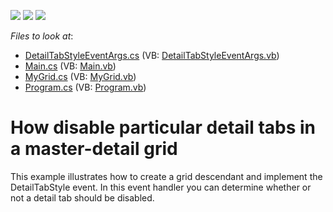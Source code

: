 <!-- default badges list -->
![](https://img.shields.io/endpoint?url=https://codecentral.devexpress.com/api/v1/VersionRange/128624972/13.1.4%2B)
[![](https://img.shields.io/badge/Open_in_DevExpress_Support_Center-FF7200?style=flat-square&logo=DevExpress&logoColor=white)](https://supportcenter.devexpress.com/ticket/details/E3334)
[![](https://img.shields.io/badge/📖_How_to_use_DevExpress_Examples-e9f6fc?style=flat-square)](https://docs.devexpress.com/GeneralInformation/403183)
<!-- default badges end -->
<!-- default file list -->
*Files to look at*:

* [DetailTabStyleEventArgs.cs](./CS/WindowsApplication3/DetailTabStyleEventArgs.cs) (VB: [DetailTabStyleEventArgs.vb](./VB/WindowsApplication3/DetailTabStyleEventArgs.vb))
* [Main.cs](./CS/WindowsApplication3/Main.cs) (VB: [Main.vb](./VB/WindowsApplication3/Main.vb))
* [MyGrid.cs](./CS/WindowsApplication3/MyGrid.cs) (VB: [MyGrid.vb](./VB/WindowsApplication3/MyGrid.vb))
* [Program.cs](./CS/WindowsApplication3/Program.cs) (VB: [Program.vb](./VB/WindowsApplication3/Program.vb))
<!-- default file list end -->
# How disable particular detail tabs in a master-detail grid


<p>This example illustrates how to create a grid descendant and implement the DetailTabStyle event. In this event handler you can determine whether or not a detail tab should be disabled. </p>

<br/>


